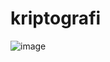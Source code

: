 # kriptografi








![image](https://github.com/user-attachments/assets/5ee6ab9e-ef33-4a37-8f92-83f57b9b7444)
